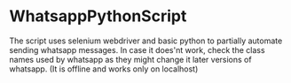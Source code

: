 # WhatsappPythonScript
The script uses selenium webdriver and basic python to partially automate sending whatsapp messages. In case it does'nt work, check the class names used by whatsapp as they might change it later versions of whatsapp. (It is offline and works only on localhost)
